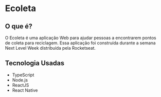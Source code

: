 # Ecoleta
## O que é?
O Ecoleta é uma aplicação Web para ajudar pessoas a encontrarem pontos de coleta para reciclagem.
Essa aplicação foi construída durante a semana Next Level Week distribuída pela Rocketseat.

## Tecnologia Usadas
- TypeScript
- Node.js
- ReactJS
- React Native
